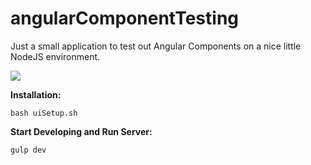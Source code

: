 angularComponentTesting
=======================

Just a small application to test out Angular Components on a nice little NodeJS environment.

![](http://d2gqsgwmujqyrq.cloudfront.net/wp-content/uploads/2014/02/bower-gulp-sass.png)

**Installation:**
```
bash uiSetup.sh
```
**Start Developing and Run Server:**
```
gulp dev
```